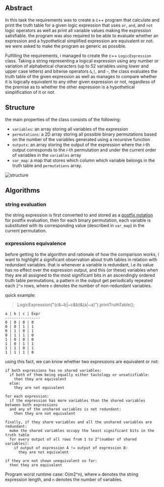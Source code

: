 ## Abstract

In this task the requirements was to create a c++ program that calculate and print the truth table for a given logic expression that uses `or`, `and`, and `not` logic operators as well as print all variable values making the expression satisfiable. the program was also required to be able to evaluate whether an expression and a hypothetical simplified expression are equivalent or not. we were asked to make the program as generic as possible.

Fulfilling the requirements, i managed to create the c++ `LogicExpression` class. Taking a string representing a logical expression using any number or variation of alphabetical characters (up to 52 variables using lower and upper case letters) and bitwise operators `&`,`|`, and `~`, the class evaluates the truth table of the given expression as well as manages to compare whether it is logically equivalent to any other given expression or not, regardless of the premise as to whether the other expression is a hypothetical simplification of it or not.

## Structure

the main properties of the class consists of the following:

* `variables`: an array storing all variables of the expression
* `permutations`: a 2D array storing all possible binary permutations based on the number of the variables generated using a recursive function
* `outputs`: an array storing the output of the expression where the *i*-th output corresponds to the *i*-th permutation and under the current order of variables in the `variables` array
* `var_map`: a map that stores which column which variable belongs in the truth table and `permutations` array.

![structure](https://github.com/user-attachments/assets/9adeff78-1e08-4606-94ca-b72f0879851f)

## Algorithms


### string evaluation
the string expression is first converted to and stored as a [postfix notation](https://en.wikipedia.org/wiki/Reverse_Polish_notation) for postfix evaluation, then for each binary permutation, each variable is substituted with its corresponding value (described in `var_map`) in the current permutation.

### expressions equivalence
before getting to the algorithm and rationale of how the comparison works, i want to highlight a significant observation about truth tables in relation with redundant variables. that is whenever a variable is redundant, i.e its value has no effect over the expression output,  and this (or these) variables when they are all assigned to the most significant bits in an ascendingly ordered truth table permutations, a pattern in the output get periodically repeated each `2^n` rows, where `n` denotes the number of non-redundant variables.

quick example:

> LogicExpression("(c&~b|~c&b)&(a|~a)").printTruthTable();

```
a | b | c | Expr 
----------------
0 | 0 | 0 | 0
0 | 0 | 1 | 1
0 | 1 | 0 | 1
0 | 1 | 1 | 0
1 | 0 | 0 | 0
1 | 0 | 1 | 1
1 | 1 | 0 | 1
1 | 1 | 1 | 0

```

using this fact, we can know whether two expressions are equivalent or not:
```
if both expressions has no shared variables:
  if both of them being equally either tautology or unsatisfiable:
    then they are equivalent
  else:
    they are not equivalent

for each expression:
  if the expression has more variables than the shared variables between both expressions
  and any of the unshared variables is not redundant:
    then they are not equivalent

finally, if they share variables and all the unshared variables are redundant:
  make the shared variables occupy the least significant bits in the truth table
  for every output of all rows from 1 to 2^(number of shared variables):
    if output of expression A != output of expression B:
      they are not equivalent

if they are not shown unequivalent so far:
  then they are equivalent

```

Program worst runtime case: O(m2^n), where `m` denotes the string expression length, and `n` denotes the number of variables.
